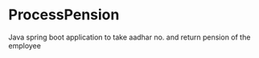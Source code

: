 # ProcessPension
Java spring boot application to take aadhar no. and return pension of the employee
